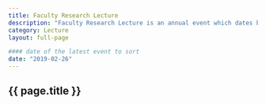 ```yaml
---
title: Faculty Research Lecture
description: "Faculty Research Lecture is an annual event which dates back to 1967; selected Faculty Research Lecturers are considered an elite group, as the honor is among the highest bestowed upon a faculty member by his or her own campus colleagues.""
category: Lecture
layout: full-page

#### date of the latest event to sort
date: "2019-02-26"
---
```

<section id="main-content">
<div class="grid-container large">
<section class="heading">
<h2 class="underline">{{ page.title }}</h2>
</section>
